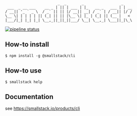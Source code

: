 ```
                        _  _       _                 _
 ___  _ __ ___    __ _ | || | ___ | |_   __ _   ___ | | __
/ __|| '_ ` _ \  / _` || || |/ __|| __| / _` | / __|| |/ /
\__ \| | | | | || (_| || || |\__ \| |_ | (_| || (__ |   <
|___/|_| |_| |_| \__,_||_||_||___/ \__| \__,_| \___||_|\_\
```

[![pipeline status](https://gitlab.com/smallstack/smallstack-cli/badges/develop/pipeline.svg)](https://gitlab.com/smallstack/smallstack-cli/commits/develop)

## How-to install
```
$ npm install -g @smallstack/cli
```

## How-to use
```
$ smallstack help
```

## Documentation
see https://smallstack.io/products/cli
